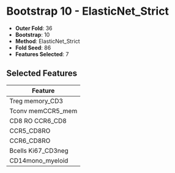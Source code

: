 # Bootstrap 10 - ElasticNet_Strict

- **Outer Fold**: 36
- **Bootstrap**: 10
- **Method**: ElasticNet_Strict
- **Fold Seed**: 86
- **Features Selected**: 7

## Selected Features

| Feature |
|---------|
| Treg memory_CD3 |
| Tconv memCCR5_mem |
| CD8 RO CCR6_CD8 |
| CCR5_CD8RO |
| CCR6_CD8RO |
| Bcells Ki67_CD3neg |
| CD14mono_myeloid |
